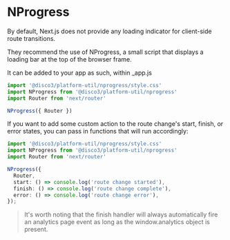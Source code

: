 # NProgress

By default, Next.js does not provide any loading indicator for client-side route transitions.

 They recommend the use of NProgress, a small script that displays a loading bar at the top of the browser frame.

It can be added to your app as such, within _app.js

```typescript
import '@disco3/platform-util/nprogress/style.css'
import NProgress from '@disco3/platform-util/nprogress'
import Router from 'next/router'
```
```typescript
NProgress({ Router })
```
If you want to add some custom action to the route change's start, finish, or error states, you can pass in functions that will run accordingly:
```typescript
import '@disco3/platform-util/nprogress/style.css'
import NProgress from '@disco3/platform-util/nprogress'
import Router from 'next/router'
```

```typescript
NProgress({
  Router,
  start: () => console.log('route change started'),
  finish: () => console.log('route change complete'),
  error: () => console.log('route change error'),
});
```

> It's worth noting that the finish handler will always automatically fire an analytics page event as long as the window.analytics object is present.
